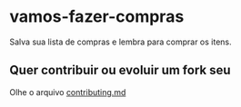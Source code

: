 # vamos-fazer-compras

Salva sua lista de compras e lembra para comprar os itens.

## Quer contribuir ou evoluir um fork seu

Olhe o arquivo [contributing.md](contributing.md)
